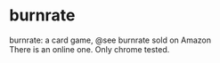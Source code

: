 burnrate
========

burnrate: a card game, @see <a src='http://www.amazon.com/Toy-Vault-26420TOY-Burn-Rate/dp/0972264205' >burnrate sold on Amazon<a/><br/>
There is an online one.
Only chrome tested.

